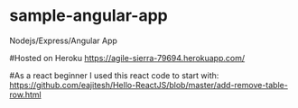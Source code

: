 # sample-angular-app
Nodejs/Express/Angular App

#Hosted on Heroku
https://agile-sierra-79694.herokuapp.com/

#As a react beginner I used this react code to start with:
https://github.com/eajitesh/Hello-ReactJS/blob/master/add-remove-table-row.html
